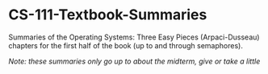 # CS-111-Textbook-Summaries
Summaries of the Operating Systems: Three Easy Pieces (Arpaci-Dusseau) chapters for the first half of the book (up to and through semaphores).

*Note: these summaries only go up to about the midterm, give or take a little*
